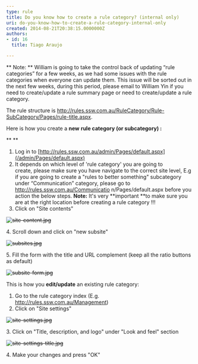 ```yaml
---
type: rule
title: Do you know how to create a rule category? (internal only)
uri: do-you-know-how-to-create-a-rule-category-internal-only
created: 2014-08-21T20:38:15.0000000Z
authors:
- id: 16
  title: Tiago Araujo

---
```


 ** Note: **
William is going to take the control back of updating “rule categories” for a few weeks, as we had some issues with the rule categories when everyone can update them. This issue will be sorted out in the next few weeks, during this period, please email to William Yin if you need to create/update a rule summary page or need to create/update a rule category.
​





The rule structure is http://rules.ssw.com.au/RuleCategory/Rule-SubCategory/Pages/rule-title.aspx.



Here is how you create a **new** **rule category (or subcategory) :**

**
**

 
1. Log in to [http://rules.ssw.com.au/admin/Pages/default.aspx](/admin/Pages/default.aspx)
2. It depends on which level of 'rule category' you are going to create, please make sure you have navigate to the correct site level, E.g if you are going to create a "rules to better something" subcategory under “Communication” category, please go to http://rules.ssw.com.au/Communicatio n/Pages/default.aspx before you action the below steps.
**Note:** It's very **important **to make sure you are at the right location before creating a rule category !!!
3. Click on "Site contents"
<dl class="image" style="text-decoration&#58;line-through;"><dt><img src="/PublishingImages/site-content.jpg" alt="site-content.jpg"> </dt></dl>
4. Scroll down and click on "new subsite"
<dl class="image" style="text-decoration&#58;line-through;"><dt> <img src="/PublishingImages/subsites.jpg" alt="subsites.jpg"> </dt></dl>
5. Fill the form with the title and URL complement (keep all the ratio buttons as default)
<dl class="image" style="text-decoration&#58;line-through;"><dt> <img src="/PublishingImages/subsite-form.jpg" alt="subsite-form.jpg"> </dt></dl>


This is how you **edit/update** an existing rule category:

1. Go to the rule category index (E.g. http://rules.ssw.com.au/Management)
2. Click on "Site settings"
<dl class="image" style="text-decoration&#58;line-through;"><dt> <img src="/PublishingImages/site-settings.jpg" alt="site-settings.jpg"> </dt></dl>
3. Click on "Title, description, and logo" under "Look and feel" section
<dl class="image" style="text-decoration&#58;line-through;"><dt> <img src="/PublishingImages/site-settings-title.jpg" alt="site-settings-title.jpg"> </dt></dl>
4. Make your changes and press "OK"



